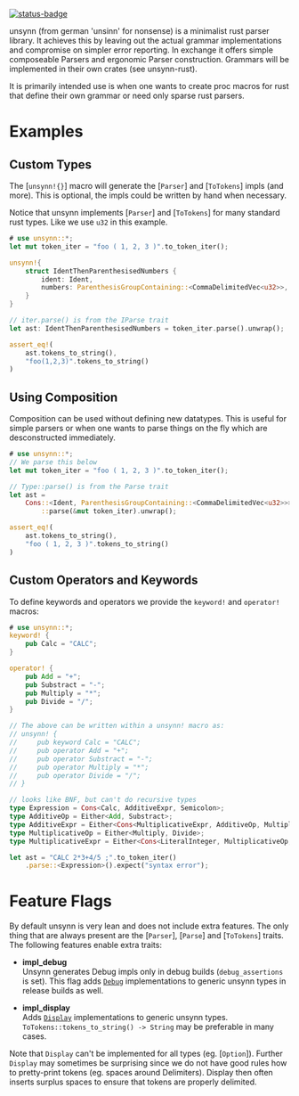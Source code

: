 [![status-badge](https://ci.pipapo.org/api/badges/4/status.svg?branch=woodpecker_test)](https://ci.pipapo.org/repos/4/branches/woodpecker_test)

unsynn (from german 'unsinn' for nonsense) is a minimalist rust parser library. It achieves
this by leaving out the actual grammar implementations and compromise on simpler error
reporting. In exchange it offers simple composeable Parsers and ergonomic Parser
construction. Grammars will be implemented in their own crates (see unsynn-rust).

It is primarily intended use is when one wants to create proc macros for rust that define their
own grammar or need only sparse rust parsers.


# Examples

## Custom Types

The [`unsynn!{}`] macro will generate the [`Parser`] and [`ToTokens`] impls (and more).  This
is optional, the impls could be written by hand when necessary.

Notice that unsynn implements [`Parser`] and [`ToTokens`] for many standard rust types. Like
we use `u32` in this example.

```rust
# use unsynn::*;
let mut token_iter = "foo ( 1, 2, 3 )".to_token_iter();

unsynn!{
    struct IdentThenParenthesisedNumbers {
        ident: Ident,
        numbers: ParenthesisGroupContaining::<CommaDelimitedVec<u32>>,
    }
}

// iter.parse() is from the IParse trait
let ast: IdentThenParenthesisedNumbers = token_iter.parse().unwrap();

assert_eq!(
    ast.tokens_to_string(),
    "foo(1,2,3)".tokens_to_string()
)
```

## Using Composition

Composition can be used without defining new datatypes. This is useful for simple parsers or
when one wants to parse things on the fly which are desconstructed immediately.

```rust
# use unsynn::*;
// We parse this below
let mut token_iter = "foo ( 1, 2, 3 )".to_token_iter();

// Type::parse() is from the Parse trait
let ast =
    Cons::<Ident, ParenthesisGroupContaining::<CommaDelimitedVec<u32>>>
        ::parse(&mut token_iter).unwrap();

assert_eq!(
    ast.tokens_to_string(),
    "foo ( 1, 2, 3 )".tokens_to_string()
)
```

## Custom Operators and Keywords

To define keywords and operators we provide the `keyword!` and `operator!` macros:

```rust
# use unsynn::*;
keyword! {
    pub Calc = "CALC";
}

operator! {
    pub Add = "+";
    pub Substract = "-";
    pub Multiply = "*";
    pub Divide = "/";
}

// The above can be written within a unsynn! macro as:
// unsynn! {
//     pub keyword Calc = "CALC";
//     pub operator Add = "+";
//     pub operator Substract = "-";
//     pub operator Multiply = "*";
//     pub operator Divide = "/";
// }

// looks like BNF, but can't do recursive types
type Expression = Cons<Calc, AdditiveExpr, Semicolon>;
type AdditiveOp = Either<Add, Substract>;
type AdditiveExpr = Either<Cons<MultiplicativeExpr, AdditiveOp, MultiplicativeExpr>, MultiplicativeExpr>;
type MultiplicativeOp = Either<Multiply, Divide>;
type MultiplicativeExpr = Either<Cons<LiteralInteger, MultiplicativeOp, LiteralInteger>, LiteralInteger>;

let ast = "CALC 2*3+4/5 ;".to_token_iter()
    .parse::<Expression>().expect("syntax error");
```


# Feature Flags

By default unsynn is very lean and does not include extra features. The only thing that are
always present are the [`Parser`], [`Parse`] and [`ToTokens`] traits.  The following features
enable extra traits:

- **impl_debug**  
  Unsynn generates Debug impls only in debug builds (`debug_assertions` is set). This flag
  adds [`Debug`](std::fmt::Debug) implementations to generic unsynn types in release builds as
  well.

- **impl_display**  
  Adds [`Display`](std::fmt::Display) implementations to generic unsynn types.
  `ToTokens::tokens_to_string() -> String` may be preferable in many cases.

Note that `Display` can't be implemented for all types (eg. [`Option`]). Further `Display` may
sometimes be surprising since we do not have good rules how to pretty-print tokens (eg. spaces
around Delimiters). Display then often inserts surplus spaces to ensure that tokens are
properly delimited.
